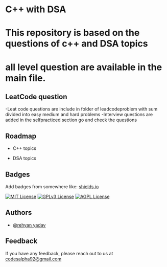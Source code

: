 
# C++ with DSA

# This repository is based on the questions of c++ and DSA topics 
# all level question are available in the main file.

## LeatCode question 
-Leat code questions are include in folder of leadcodeproblem with sum divided into easy medium and hard problems 
-Interview questions are added in the selfpracticed section go and check the questions 

## Roadmap

- C++ topics    

- DSA topics 

## Badges

Add badges from somewhere like: [shields.io](https://shields.io/)

[![MIT License](https://img.shields.io/badge/License-MIT-green.svg)](https://choosealicense.com/licenses/mit/)
[![GPLv3 License](https://img.shields.io/badge/License-GPL%20v3-yellow.svg)](https://opensource.org/licenses/)
[![AGPL License](https://img.shields.io/badge/license-AGPL-blue.svg)](http://www.gnu.org/licenses/agpl-3.0)


## Authors

- [@rehyan yadav](https://www.github.com/octokatherine)




## Feedback

If you have any feedback, please reach out to us at codesalpha92@gmail.com


